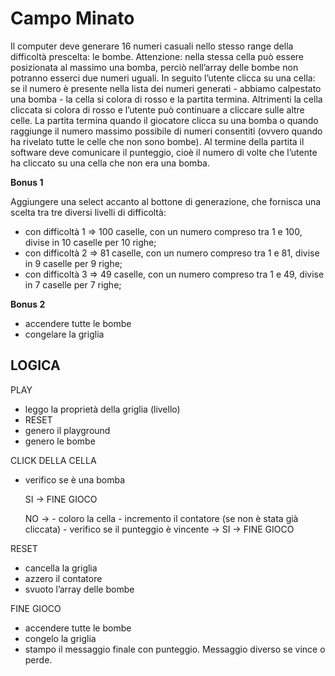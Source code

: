 **Campo Minato**
===
Il computer deve generare 16 numeri casuali nello stesso range della difficoltà prescelta: le bombe. Attenzione: nella stessa cella può essere posizionata al massimo una bomba, perciò nell’array delle bombe non potranno esserci due numeri uguali.
In seguito l’utente clicca su una cella: se il numero è presente nella lista dei numeri generati - abbiamo calpestato una bomba - la cella si colora di rosso e la partita termina. Altrimenti la cella cliccata si colora di rosso e l’utente può continuare a cliccare sulle altre celle.
La partita termina quando il giocatore clicca su una bomba o quando raggiunge il numero massimo possibile di numeri consentiti (ovvero quando ha rivelato tutte le celle che non sono bombe).
Al termine della partita il software deve comunicare il punteggio, cioè il numero di volte che l’utente ha cliccato su una cella che non era una bomba.


**Bonus 1**

Aggiungere una select accanto al bottone di generazione, che fornisca una scelta tra tre diversi livelli di difficoltà:
- con difficoltà 1 => 100 caselle, con un numero compreso tra 1 e 100, divise in 10 caselle per 10 righe;
- con difficoltà 2 => 81 caselle, con un numero compreso tra 1 e 81, divise in 9 caselle per 9 righe;
- con difficoltà 3 => 49 caselle, con un numero compreso tra 1 e 49, divise in 7 caselle per 7 righe;

**Bonus 2**

- accendere tutte le bombe
- congelare la griglia
## LOGICA
PLAY
- leggo la proprietà della griglia (livello)
- RESET
- genero il playground
- genero le bombe

CLICK DELLA CELLA
- verifico se è una bomba

  SI -> FINE GIOCO

  NO -> - coloro la cella
        - incremento il contatore (se non è stata già cliccata)
        - verifico se il punteggio è vincente -> SI -> FINE GIOCO

RESET
- cancella la griglia
- azzero il contatore
- svuoto l’array delle bombe

FINE GIOCO
- accendere tutte le bombe
- congelo la griglia
- stampo il messaggio finale con punteggio. Messaggio diverso se vince o perde.

